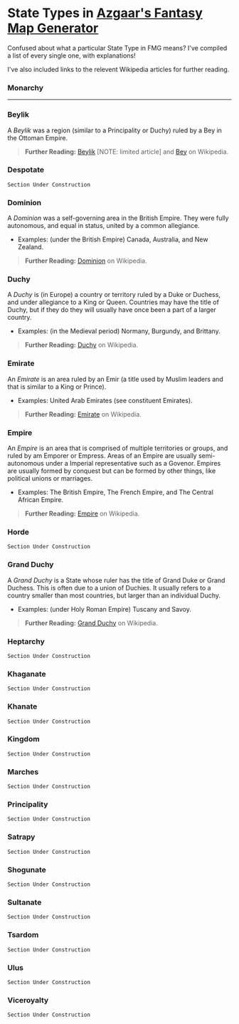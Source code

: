 # State Types in [Azgaar's Fantasy Map Generator](azgaar.github.io/fantasy-Map-Generator/)

Confused about what a particular State Type in FMG means? I've compiled a list of every single one, with explanations!

I've also included links to the relevent Wikipedia articles for further reading.

### Monarchy
----

### Beylik

A _Beylik_ was a region (similar to a Principality or Duchy) ruled by a Bey in the Ottoman Empire.

> **Further Reading:** [Beylik](https://en.wikipedia.org/wiki/Beylik) [NOTE: limited article] and [Bey](https://en.wikipedia.org/wiki/Bey) on Wikipedia.

### Despotate

`Section Under Construction`

### Dominion

A _Dominion_ was a self-governing area in the British Empire. They were fully autonomous, and equal in status, united by a common allegiance.

- Examples: (under the British Empire) Canada, Australia, and New Zealand.

> **Further Reading:** [Dominion](https://en.wikipedia.org/wiki/Dominion) on Wikipedia.

### Duchy

A _Duchy_ is (in Europe) a country or territory ruled by a Duke or Duchess, and under allegiance to a King or Queen. Countries may have the title of Duchy, but if they do they will usually have once been a part of a larger country. 

- Examples: (in the Medieval period) Normany, Burgundy, and Brittany.

> **Further Reading:** [Duchy](https://en.wikipedia.org/wiki/Duchy) on Wikipedia.

### Emirate

An _Emirate_ is an area ruled by an Emir (a title used by Muslim leaders and that is similar to a King or Prince).

- Examples: United Arab Emirates (see constituent Emirates).

> **Further Reading:** [Emirate](https://en.wikipedia.org/wiki/Emirate) on Wikipedia.

### Empire

An _Empire_ is an area that is comprised of multiple territories or groups, and ruled by am Emporer or Empress. Areas of an Empire are usually semi-autonomous under a Imperial representative such as a Govenor. Empires are usually formed by conquest but can be formed by other things, like political unions or marriages.

- Examples: The British Empire, The French Empire, and The Central African Empire.

> **Further Reading:** [Empire](https://en.wikipedia.org/wiki/Empire) on Wikipedia.

### Horde

`Section Under Construction`

### Grand Duchy

A _Grand Duchy_ is a State whose ruler has the title of Grand Duke or Grand Duchess. This is often due to a union of Duchies. It usually refers to a country smaller than most countries, but larger than an individual Duchy.

- Examples: (under Holy Roman Empire) Tuscany and Savoy.

> **Further Reading:** [Grand Duchy](https://en.wikipedia.org/wiki/Grand_duchy) on Wikipedia.

### Heptarchy

`Section Under Construction`

### Khaganate

`Section Under Construction`

### Khanate

`Section Under Construction`

### Kingdom

`Section Under Construction`

### Marches

`Section Under Construction`

### Principality

`Section Under Construction`

### Satrapy

`Section Under Construction`

### Shogunate

`Section Under Construction`

### Sultanate

`Section Under Construction`

### Tsardom

`Section Under Construction`

### Ulus

`Section Under Construction`

### Viceroyalty

`Section Under Construction`
